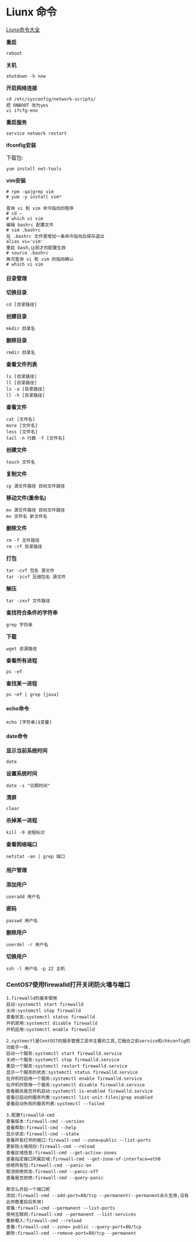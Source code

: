 
# Liunx 命令

[Liunx命令大全](https://www.linuxprobe.com)

**重启**
```
reboot
```

**关机**
```
shutdown -h now
```

**开启网络连接**
```
cd /etc/sysconfig/network-scripts/
把 ONBOOT 改为yes
vi ifcfg-eno
```

**重启服务**
```
service network restart
```

**ifconfig安装**

下载包:
```
yum install net-tools
```

**vim安装**
```
# rpm -qa|grep vim
# yum -y install vim*

查询 vi 和 vim 命令指向的程序
# cd ~
# which vi vim
编辑 bashrc 配置文件
# vim .bashrc
在 .bashrc 文件里增加一条命令指向后保存退出
alias vi='vim'
重启 bash,让刚才的配置生效
# source .bashrc
再次查询 vi 和 vim 的指向确认
# which vi vim
```

#### 目录管理
**切换目录**
```
cd [目录路径]
```
**创建目录**
```
mkdir 目录名
```
**删除目录**
```
rmdir 目录名
```
**查看文件列表**
```
ls [目录路径]
ll [目录路径]
ls -a [目录路径]
ll -h [目录路径]
```
**查看文件**
```
cat [文件名]
more [文件名]
less [文件名]
tail -n 行数 -f [文件名]
```
**创建文件**
```
touch 文件名
```
**复制文件**
```
cp 源文件路径 目标文件路径
```
**移动文件(重命名)**
```
mv 源文件路径 目标文件路径
mv 文件名 新文件名
```
**删除文件**
```
rm -f 文件路径
rm -rf 目录路径
```
**打包**
```
tar -cvf 包名 源文件
tar -zcvf 压缩包名 源文件
```
**解压**
```
tar -zxvf 文件路径
```
**查找符合条件的字符串**
```
grep 字符串
```
**下载**
```
wget 资源路径
```
**查看所有进程**
```
ps -ef
```
**查找某一进程**
```
ps –ef | grep [java]
```
#### echo命令
```
echo [字符串|$变量]
```
#### date命令
**显示当前系统时间**
```
date
```
**设置系统时间**
```
date -s "日期时间"
```
**清屏**
```
clear
```
**杀掉某一进程**
```
kill -9 进程标识
```
**查看网络端口**
```
netstat -an | grep 端口
```
#### 用户管理
**添加用户**
```
useradd 用户名
```
**密码**
```
passwd 用户名
```
**删除用户**
```
userdel -r 用户名
```
**切换用户**
```
ssh -l 用户名 -p 22 主机
```




### CentOS7使用firewalld打开关闭防火墙与端口
```
1.firewalld的基本使用
启动:systemctl start firewalld
关闭:systemctl stop firewalld
查看状态:systemctl status firewalld
开机禁用:systemctl disable firewalld
开机启用:systemctl enable firewalld

2.systemctl是CentOS7的服务管理工具中主要的工具,它融合之前service和chkconfig的功能于一体.
启动一个服务:systemctl start firewalld.service
关闭一个服务:systemctl stop firewalld.service
重启一个服务:systemctl restart firewalld.service
显示一个服务的状态:systemctl status firewalld.service
在开机时启用一个服务:systemctl enable firewalld.service
在开机时禁用一个服务:systemctl disable firewalld.service
查看服务是否开机启动:systemctl is-enabled firewalld.service
查看已启动的服务列表:systemctl list-unit-files|grep enabled
查看启动失败的服务列表:systemctl --failed

3.配置firewalld-cmd
查看版本:firewall-cmd --version
查看帮助:firewall-cmd --help
显示状态:firewall-cmd --state
查看所有打开的端口:firewall-cmd --zone=public --list-ports
更新防火墙规则:firewall-cmd --reload
查看区域信息:firewall-cmd --get-active-zones
查看指定接口所属区域:firewall-cmd --get-zone-of-interface=eth0
拒绝所有包:firewall-cmd --panic-on
取消拒绝状态:firewall-cmd --panic-off
查看是否拒绝:firewall-cmd --query-panic

那怎么开启一个端口呢
添加:firewall-cmd --add-port=80/tcp --permanent(--permanent永久生效,没有此参数重启后失效)
查看:firewall-cmd --permanent --list-ports
使用互联网:firewall-cmd --permanent --list-services
重新载入:firewall-cmd --reload
查看:firewall-cmd --zone= public --query-port=80/tcp
删除:firewall-cmd --remove-port=80/tcp --permanent
```



